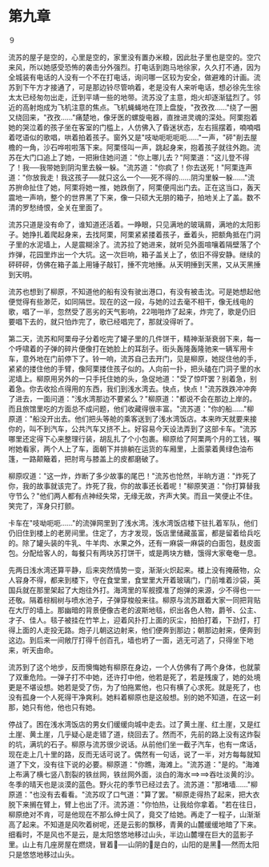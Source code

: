 # 第九章

９

流苏的屋子是空的，心里是空的，家里没有置办米粮，因此肚子里也是空的。空穴来风，所以她感受恐怖的袭击分外强烈。打电话到跑马地徐家，久久打不通，因为全城装有电话的人没有一个不在打电话，询问哪一区较为安全，做避难的计画。流苏到下午方才接通了，可是那边铃尽管响着，老是没有人来听电话，想必徐先生徐太太已经匆勿出走，迁到平靖一些的地带。流苏没了主意，炮火却逐渐猛烈了。邻近的高射炮成为飞机注意的焦点。飞机蝇蝇地在顶上盘旋，"孜孜孜……"绕了一圈又绕回来，"孜孜……"痛楚地，像牙医的螺旋电器，直挫进灵魂的深处。阿栗抱着她的哭泣着的孩子坐在客室的门槛上，人仿佛入了昏迷状态，左右摇摆着，喃喃唱着呓语似的歌唱，哄着拍着孩子。窗外又是"吱呦呃呃呃呃……"一声，"砰"削去屋檐的一角，沙石哗啦啦落下来。阿栗怪叫一声，跳起身来，抱着孩子就往外跑。流苏在大门口追上了她，一把揪住她问道："你上哪儿去？"阿栗道："这儿登不得了！我──我带她到阴沟里去躲一躲。"流苏道："你疯了！你去送死！"阿栗连声道："你放我走！我这孩子──就只这么一个──死不得的……阴沟里躲一躲……"流苏拚命扯住了她，阿栗将她一推，她跌倒了，阿栗便闯出门去。正在这当口，轰天震地一声响，整个的世界黑了下来，像一只硕大无朋的箱子，拍地关上了盖。数不清的罗愁绮恨，全关在里面了。

流苏只道是没有命了，谁知道还活着。一睁眼，只见满地的玻璃屑，满地的太阳影子。她挣扎着爬起身来，去找阿栗，阿栗紧紧搂着孩子，垂着头，把额角抵在门洞子里的水泥墙上，人是震糊涂了。流苏拉了她进来，就听见外面喧嚷着隔壁落了个炸弹，花园里炸出一个大坑。这一次巨响，箱子盖关上了，依旧不得安静。继续的砰砰砰，仿佛在箱子盖上用锤子敲钉，捶不完地捶。从天明捶到天黑，又从天黑捶到天明。

流苏也想到了柳原，不知道他的船有没有驶出港口，有没有被击沈。可是她想起他便觉得有些渺茫，如同隔世。现在的这一段，与她的过去毫不相干，像无线电的歌，唱了一半，忽然受了恶劣的天气影响，啪啪炸了起来，炸完了，歌是仍旧要唱下去的，就只怕炸完了，歌已经唱完了，那就没得听了。

第二天，流苏和阿栗母子分着吃完了罐子里的几件饼干，精神渐渐衰弱下来，每一个呼啸着的子弹的碎片便像打在她脸上的耳刮子。街头轰隆轰隆驰来一辆军用卡车，意外地在门前停下了。铃一响，流苏自己去开门，见是柳原，她捉住他的手，紧紧的搂住他的手臂，像阿栗搂住孩子似的。人向前一扑，把头磕在门洞子里的水泥墙上。柳原用另外的一只手托住她的头，急促地道："受了惊吓罢？别着急，别着急。你去收拾点得用的东西，我们到浅水湾去。快点，快点！"流苏跌跌冲冲奔了进去，一面问道："浅水湾那边不要紧么？"柳原道："都说不会在那边上岸的。而且旅馆里吃的方面总不成问题，他们收藏得很丰富。"流苏道："你的船……"柳原道："船没开出去。他们把头等舱的乘客送到了浅水湾饭店。本来昨天就要来接你的，叫不到汽车，公共汽车又挤不上。好容易今天设法弄到了这部卡车。"流苏哪里还定得下心来整理行装，胡乱扎了个小包裹。柳原给了阿栗两个月的工钱，嘱咐她看家，两个人上了车，面朝下并排躺在运货的车厢里，上面蒙着黄绿色油布篷，一路颠簸着，把肘弯与膝盖上的皮都磨破了。

柳原叹道："这一炸，炸断了多少故事的尾巴！"流苏也怆然，半晌方道："炸死了你，我的故事就该完了。炸死了我，你的故事还长着呢！"柳原笑道："你打算替我守节么？"他们两人都有点神经失常，无缘无故，齐声大笑。而且一笑便止不住。笑完了，浑身只打颤。

卡车在"吱呦呃呃……"的流弹网里到了浅水湾。浅水湾饭店楼下驻扎着军队，他们仍旧住到楼上的老房间里。住定了，方才发现，饭店里储藏虽富，都是留着给兵吃的。除了罐头装的牛乳、牛羊肉、水果之外，还有一麻袋一麻袋的白面包，麸皮面包。分配给客人的，每餐只有两块苏打饼干，或是两块方糖，饿得大家奄奄一息。

先两日浅水湾还算平静，后来突然情势一变，渐渐火炽起来。楼上没有掩蔽物，众人容身不得，都来到楼下，守在食堂里，食堂里大开着玻璃门，门前堆着沙袋，英国兵就在那里架起了大炮往外打。海湾里的军舰摸准了炮弹的来源，少不得也一一还敬。隔着棕榈树与喷水池子，子弹穿梭般来往。柳原与流苏跟着大家一同把背贴在大厅的墙上。那幽暗的背景便像古老的波斯地毯，织出各色人物，爵爷、公主、才子、佳人。毯子被挂在竹竿上，迎着风扑打上面的灰尘，拍拍打着，下劲打，打得上面的人走投无路。炮子儿朝这边射来，他们便奔到那边；朝那边射来，便奔到这边。到后来一间敞厅打得千创百孔，墙也坍了一面，逃无可逃了，只得坐下地来，听天由命。

流苏到了这个地步，反而懊悔她有柳原在身边，一个人仿佛有了两个身体，也就蒙了双重危险。一弹子打不中她，还许打中他，他若是死了，若是残废了，她的处境更是不堪设想。她若是受了伤，为了怕拖累他，也只有横了心求死。就是死了，也没有孤身一个人死得干净爽利。她料着柳原也是这般想。别的她不知道，在这一刹那，她只有他，他也只有她。

停战了。困在浅水湾饭店的男女们缓缓向城中走去。过了黄土崖、红土崖，又是红土崖、黄土崖，几乎疑心是走错了道，绕回去了。然而不，先前的路上没有这炸裂的坑，满坑的石子。柳原与流苏很少说话。从前他们坐一截子汽车，也有一席话，现在走上几十里的路，反而无话可说了。偶然有一句话，说了一半，对方每每就知道了下文，没有往下说的必要。柳原道："你瞧，海滩上。"流苏道："是的。"海滩上布满了横七竖八割裂的铁丝网，铁丝网外面，淡白的海水吞吐淡黄的沙。冬季的晴天也是淡漠的蓝色。野火花的季节已经过去了。流苏道："那堵墙……"柳原道："也没有去看看。"流苏叹了口气道："算了罢。"柳原走得热了起来，把大衣脱下来搁在臂上，臂上也出了汗。流苏道："你怕热，让我给你拿着。"若在往日，柳原绝对不肯，可是他现在不那么绅士风了，竟交了给她。再走了一程子，山渐渐高了起来。不知道是风吹着树呢，还是云影的飘移，青黄的山麓缓缓地暗了下来。细看时，不是风也不是云，是太阳悠悠地移过山头，半边山麓埋在巨大的蓝影子里。山上有几座房屋在燃烧，冒着──山阴的是白的，山阳的是黑──然而太阳只是悠悠地移过山头。